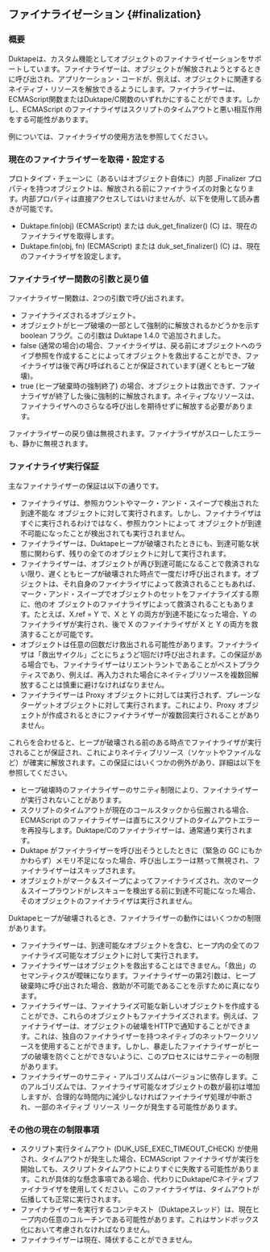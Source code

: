 

## ファイナライゼーション {#finalization}

### 概要

Duktapeは、カスタム機能としてオブジェクトのファイナライゼーションをサポートしています。ファイナライザーは、オブジェクトが解放されようとするときに呼び出され、アプリケーション・コードが、例えば、オブジェクトに関連するネイティブ・リソースを解放できるようにします。ファイナライザーは、ECMAScript関数またはDuktape/C関数のいずれかにすることができます。しかし、ECMAScript のファイナライザはスクリプトのタイムアウトと悪い相互作用をする可能性があります。

例については、ファイナライザの使用方法を参照してください。


### 現在のファイナライザーを取得・設定する

プロトタイプ・チェーンに（あるいはオブジェクト自体に）内部 _Finalizer プロパティを持つオブジェクトは、解放される前にファイナライズの対象となります。内部プロパティは直接アクセスしてはいけませんが、以下を使用して読み書きが可能です。

- Duktape.fin(obj) (ECMAScript) または duk_get_finalizer() (C) は、現在のファイナライザを取得します。
- Duktape.fin(obj, fn) (ECMAScript) または duk_set_finalizer() (C) は、現在のファイナライザを設定します。


### ファイナライザー関数の引数と戻り値

ファイナライザー関数は、2つの引数で呼び出されます。

- ファイナライズされるオブジェクト。
- オブジェクトがヒープ破壊の一部として強制的に解放されるかどうかを示す boolean フラグ。この引数は Duktape 1.4.0 で追加されました。
 - false (通常の場合)の場合、ファイナライザは、戻る前にオブジェクトへのライブ参照を作成することによってオブジェクトを救出することができ、ファイナライザは後で再び呼ばれることが保証されています(遅くともヒープ破壊)。
 - true (ヒープ破棄時の強制終了) の場合、オブジェクトは救出できず、ファイナライザが終了した後に強制的に解放されます。ネイティブなリソースは、ファイナライザへのさらなる呼び出しを期待せずに解放する必要があります。

ファイナライザーの戻り値は無視されます。ファイナライザがスローしたエラーも、静かに無視されます。

### ファイナライザ実行保証

主なファイナライザーの保証は以下の通りです。

- ファイナライザは、参照カウントやマーク・アンド・スイープで検出された到達不能な オブジェクトに対して実行されます。しかし、ファイナライザはすぐに実行されるわけではなく、参照カウントによって オブジェクトが到達不可能になったことが検出されても実行されません。
- ファイナライザーは、Duktapeヒープが破壊されたときにも、到達可能な状態に関わらず、残りの全てのオブジェクトに対して実行されます。
- ファイナライザーは、オブジェクトが再び到達可能になることで救済されない限り、遅くともヒープが破壊された時点で一度だけ呼び出されます。オブジェクトは、それ自身のファイナライザによって救済されることもあれば、 マーク・アンド・スイープでオブジェクトのセットをファイナライズする際に、他のオ ブジェクトのファイナライザによって救済されることもあります。たとえば、X.ref = Y で、X と Y の両方が到達不能になった場合、Y のファイナライザが実行され、後で X のファイナライザが X と Y の両方を救済することが可能です。
- オブジェクトは任意の回数だけ救出される可能性があります。ファイナライザは「救出サイクル」ごとにちょうど1回だけ呼び出されます。この保証がある場合でも、ファイナライザーはリエントラントであることがベストプラクティスであり、例えば、再入力された場合にネイティブリソースを複数回解放することは慎重に避けなければなりません。
- ファイナライザーは Proxy オブジェクトに対しては実行されず、プレーンなターゲットオブジェクトに対して実行されます。これにより、Proxy オブジェクトが作成されるときにファイナライザーが複数回実行されることがありません。

これらを合わせると、ヒープが破壊される前のある時点でファイナライザが実行されることが保証され、これによりネイティブリソース（ソケットやファイルなど）が確実に解放されます。この保証にはいくつかの例外があり、詳細は以下を参照してください。

- ヒープ破壊時のファイナライザーのサニティ制限により、ファイナライザーが実行されないことがあります。
- スクリプトのタイムアウトが現在のコールスタックから伝搬される場合、ECMAScript のファイナライザーは直ちにスクリプトのタイムアウトエラーを再投与します。Duktape/Cのファイナライザーは、通常通り実行されます。
- Duktape がファイナライザーを呼び出そうとしたときに（緊急の GC にもかかわらず）メモリ不足になった場合、呼び出しエラーは黙って無視され、ファイナライザーはスキップされます。
- オブジェクトがマーク＆スイープによってファイナライズされ、次のマーク＆スイープラウンドがレスキューを検出する前に到達不可能になった場合、そのオブジェクトのファイナライザは実行されません。

Duktapeヒープが破壊されるとき、ファイナライザーの動作にはいくつかの制限があります。

- ファイナライザーは、到達可能なオブジェクトを含む、ヒープ内の全てのファイナライズ可能なオブジェクトに対して実行されます。
- ファイナライザーはオブジェクトを救出することはできません。「救出」のセマンティクスが曖昧になります。ファイナライザーの第2引数は、ヒープ破棄時に呼び出された場合、救助が不可能であることを示すために真になります。
- ファイナライザーは、ファイナライズ可能な新しいオブジェクトを作成することができ、これらのオブジェクトもファイナライズされます。例えば、ファイナライザーは、オブジェクトの破壊をHTTPで通知することができます。これは、独自のファイナライザーを持つネイティブのネットワークリソースを使用することができます。しかし、暴走したファイナライザーがヒープの破壊を防ぐことができないように、このプロセスにはサニティーの制限があります。
- ファイナライザーのサニティ・アルゴリズムはバージョンに依存します。このアルゴリズムでは、ファイナライザ可能なオブジェクトの数が最初は増加しますが、合理的な時間内に減少しなければファイナライザ処理が中断され、一部のネイティブ リソース リークが発生する可能性があります。


### その他の現在の制限事項

- スクリプト実行タイムアウト (DUK_USE_EXEC_TIMEOUT_CHECK) が使用され、タイムアウトが発生した場合、ECMAScript ファイナライザが実行を開始しても、スクリプトタイムアウトによりすぐに失敗する可能性があります。これが具体的な懸念事項である場合、代わりにDuktape/Cネイティブファイナライザを使用してください。このファイナライザは、タイムアウトが伝播しても正常に実行されます。
- ファイナライザーを実行するコンテキスト（Duktapeスレッド）は、現在ヒープ内の任意のコルーチンである可能性があります。これはサンドボックス化において考慮されなければなりません。
- ファイナライザーは現在、降伏することができません。

